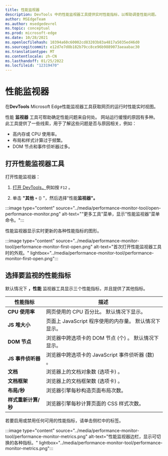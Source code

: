 ```yaml
---
title: 性能监视器
description: DevTools 中的性能监视器工具提供实时性能指标，以帮助调查性能问题。
author: MSEdgeTeam
ms.author: msedgedevrel
ms.topic: conceptual
ms.prod: microsoft-edge
ms.date: 10/28/2021
ms.openlocfilehash: 10394a60c60002cd83203b83a4817a5035ed46d0
ms.sourcegitcommit: e12d7e7d8b182b79cc8ce96b9889073aeaabac30
ms.translationtype: MT
ms.contentlocale: zh-CN
ms.lasthandoff: 01/25/2022
ms.locfileid: "12319470"
---
```

# <a name="performance-monitor"></a>性能监视器

在**DevTools** Microsoft Edge性能监视器工具获取网页的运行时性能实时视图。

性能 **监视器** 工具可帮助确定性能问题来自何处。  网站运行缓慢的原因有多种。  此工具提供了一些线索，用于了解这些问题是否与原因相关，例如：
*  高内存或 CPU 使用率。
*  布局和样式计算过于频繁。
*  DOM 节点和事件侦听器过多。


<!-- ====================================================================== -->
## <a name="open-the-performance-monitor-tool"></a>打开性能监视器工具

打开性能监视器：

1. [打开 DevTools，](../open/index.md)例如按 `F12` 。

1. 单击 **"其他** `+` () "，然后选择"性能**监视器"。**

:::image type="content" source="../media/performance-monitor-tool/open-performance-monitor.png" alt-text="&quot;更多工具&quot;菜单，显示&quot;性能监视器&quot;菜单命令。":::

性能监视器显示实时更新的各种性能指标的图形。

:::image type="content" source="../media/performance-monitor-tool/performance-monitor-first-open.png" alt-text="首次打开性能监视器工具时的外观。" lightbox="../media/performance-monitor-tool/performance-monitor-first-open.png":::


<!-- ====================================================================== -->
## <a name="select-performance-metrics-to-monitor"></a>选择要监视的性能指标

默认情况下 **，性能** 监视器工具显示三个性能指标，并且提供了其他指标。

| 性能指标 | 描述 |
|---|---|
| **CPU 使用率** | 网页使用的 CPU 百分比。  默认情况下显示。 |
| **JS 堆大小** | 页面上 JavaScript 程序使用的内存量。  默认情况下显示。 |
| **DOM 节点** | 浏览器中跨选项卡的 DOM 节点 (个) 。  默认情况下显示。 |
| **JS 事件侦听器** | 浏览器中跨选项卡的 JavaScript 事件侦听器 (数) 。 |
| **文档** | 浏览器上的文档对象数 (选项卡) 。 |
| **文档框架** | 浏览器上的文档框架数 (选项卡) 。 |
| **布局/秒** | 浏览器引擎每秒构造页面布局次数。 |
| **样式重新计算/秒** | 浏览器引擎每秒计算页面的 CSS 样式次数。 |

若要启用或禁用任何可用的性能指标，请单击侧栏中的标签。

:::image type="content" source="../media/performance-monitor-tool/performance-monitor-metrics.png" alt-text="性能监视器边栏，显示可切换的各种指标。" lightbox="../media/performance-monitor-tool/performance-monitor-metrics.png":::
